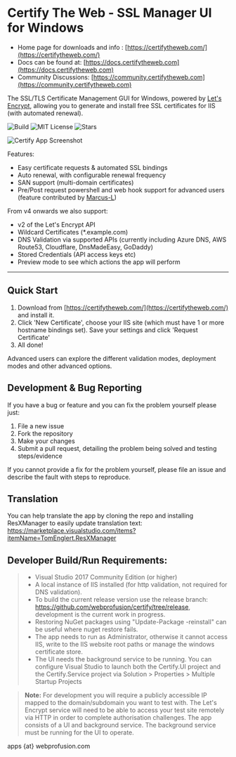 # Certify The Web - SSL Manager UI for Windows

- Home page for downloads and info : [https://certifytheweb.com/](https://certifytheweb.com/)
- Docs can be found at: [https://docs.certifytheweb.com](https://docs.certifytheweb.com)
- Community Discussions: [https://community.certifytheweb.com](https://community.certifytheweb.com)

The SSL/TLS Certificate Management GUI for Windows, powered by [Let's Encrypt](https://letsencrypt.org/), allowing you to generate and install free SSL certificates for IIS (with automated renewal).

![Build](https://ci.appveyor.com/api/projects/status/5y1xjrmr2l50db75/branch/development?svg=true)
![MIT License](https://img.shields.io/github/license/webprofusion/certify.svg)
![Stars](
https://img.shields.io/github/stars/webprofusion/certify.svg)


![Certify App Screenshot](docs/images/app-screenshot.png)

Features:
- Easy certificate requests & automated SSL bindings
- Auto renewal, with configurable renewal frequency
- SAN support (multi-domain certificates)
- Pre/Post request powershell and web hook support for advanced users (feature contributed by [Marcus-L](https://github.com/Marcus-L))

From v4 onwards we also support:
- v2 of the Let's Encrypt API
- Wildcard Certificates (*.example.com)
- DNS Validation via supported APIs (currently including Azure DNS, AWS Route53, Cloudflare, DnsMadeEasy, GoDaddy)
- Stored Credentials (API access keys etc)
- Preview mode to see which actions the app will perform



----------
Quick Start
----------
1. Download from [https://certifytheweb.com/](https://certifytheweb.com/) and install it.
2. Click 'New Certificate', choose your IIS site (which must have 1 or more hostname bindings set). Save your settings and click 'Request Certificate'
3. All done!

Advanced users can explore the different validation modes, deployment modes and other advanced options.

Development & Bug Reporting
-------------

If you have a bug or feature and you can fix the problem yourself please just:

   1. File a new issue
   2. Fork the repository
   2. Make your changes 
   3. Submit a pull request, detailing the problem being solved and testing steps/evidence
   
If you cannot provide a fix for the problem yourself, please file an issue and describe the fault with steps to reproduce.

Translation
------------

You can help translate the app by cloning the repo and installing ResXManager to easily update translation text:
https://marketplace.visualstudio.com/items?itemName=TomEnglert.ResXManager



Developer Build/Run Requirements:
----------------------

> - Visual Studio 2017 Community Edition (or higher) 
> - A local instance of IIS installed (for http validation, not required for DNS validation).
> - To build the current release version use the release branch: https://github.com/webprofusion/certify/tree/release, development is the current work in progress.
> - Restoring NuGet packages using "Update-Package -reinstall" can be useful where nuget restore fails.
> - The app needs to run as Administrator, otherwise it cannot access IIS, write to the IIS website root paths or manage the windows certificate store.
> - The UI needs the background service to be running. You can configure Visual Studio to launch both the Certify.UI project and the Certify.Service project via Solution > Properties > Multiple Startup Projects

> **Note:**  For development you will require a publicly accessible IP mapped to the domain/subdomain you want to test with. The Let's Encrypt service will need to be able to access your test site remotely via HTTP in order to complete authorisation challenges.
> The app consists of a UI and background service. The background service must be running for the UI to operate. 

apps {at} webprofusion.com

